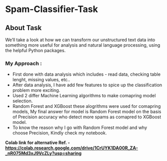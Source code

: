 # **Spam-Classifier-Task**

## **About Task**
We’ll take a look at how we can transform our unstructured text data into something more useful for analysis and natural language processing, using the helpful Python packages.

### **My Approach :**
* First done with data analysis which includes - read data, checking table lenght, missing values, etc..
*  After data analysis, I have add few features to spice up the classification problem more exciting.
*  Used 2 differ Machine Learning algorithms to make comapring model selection.
*  Random Forest and XGBoost these alogrithms were used for comapring models, My final answer for model is Random Forest model on the basis of Precision accuracy who detect more spams as comapred to XGBoost model.
* To know the reason why I go with Random Forest model and why choose Precision, Kindly check my notebook.

**Colab link for alternative Ref. - https://colab.research.google.com/drive/1CrUYK1DA00R_ZA-_nR075Md3xJ9VcZLy?usp=sharing**
